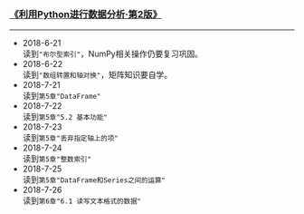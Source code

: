 ### [《利用Python进行数据分析·第2版》](https://www.jianshu.com/p/04d180d90a3f)
----------
* 2018-6-21<br>
读到`"布尔型索引"`，NumPy相关操作仍要复习巩固。
* 2018-6-22<br>
读到`"数组转置和轴对换"`，矩阵知识要自学。
* 2018-7-21<br>
读到`第5章"DataFrame"`
* 2018-7-22<br>
读到`第5章"5.2 基本功能"`
* 2018-7-23<br>
读到`第5章"丢弃指定轴上的项"`
* 2018-7-24<br>
读到`第5章"整数索引"`
* 2018-7-25<br>
读到`第5章"DataFrame和Series之间的运算"`
* 2018-7-26<br>
读到`第6章"6.1 读写文本格式的数据"`


